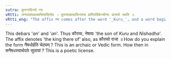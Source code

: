 ```yaml
---
sutra: कुरुनादिभ्यो ण्यः
vRtti: जनपदशब्दात्क्षत्त्रियादित्येव । कुरुशब्दान्नादिभ्यश्च प्रातिपदिकेभ्योण्यः प्रत्ययो भवति ॥
vRtti_eng: "The affix ण्य comes after the word '_Kuru_', and a word beginning with न, when these words denote a country, being the name of a _Kshatriya_ tribe also."
---
```

This debars '_an_' and '_an_'. Thus कौरव्यः, नेषव्यः 'the son of _Kuru_ and _Nishadha_'. The affix denotes 'the king there of' also, as कौरव्यो राजा ॥ How do you explain the form नैषधोर्हति चेदघम् ? This is an archaic or Vedic form. How then in सनैषधस्यार्थपतेः सुतायां ? This is a poetic license.
